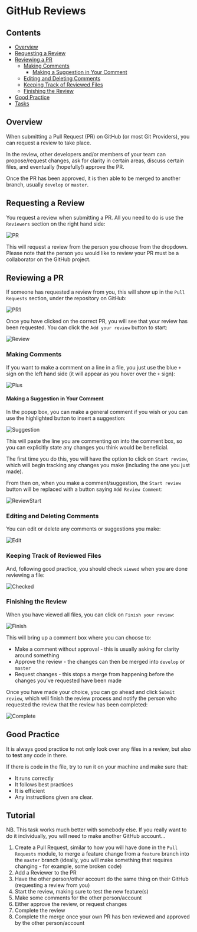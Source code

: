 # GitHub Reviews

<!--PROPS
{
    "prerequisites":[
        "git/pull-requests"
    ]
}
-->

<!--TOC_START-->
## Contents
- [Overview](#overview)
- [Requesting a Review](#requesting-a-review)
- [Reviewing a PR](#reviewing-a-pr)
	- [Making Comments](#making-comments)
		- [Making a Suggestion in Your Comment](#making-a-suggestion-in-your-comment)
	- [Editing and Deleting Comments](#editing-and-deleting-comments)
	- [Keeping Track of Reviewed Files](#keeping-track-of-reviewed-files)
	- [Finishing the Review](#finishing-the-review)
- [Good Practice](#good-practice)
- [Tasks](#tasks)

<!--TOC_END-->
## Overview

When submitting a Pull Request (PR) on GitHub (or most Git Providers), you can request a review to take place.

In the review, other developers and/or members of your team can propose/request changes, ask for clarity in certain areas, discuss certain files, and eventually (hopefully!) approve the PR.

Once the PR has been approved, it is then able to be merged to another branch, usually `develop` or `master`.

## Requesting a Review

You request a review when submitting a PR. All you need to do is use the `Reviewers` section on the right hand side:

![PR](https://i.imgur.com/7WOX06T.png?1)

This will request a review from the person you choose from the dropdown.
Please note that the person you would like to review your PR must be a collaborator on the GitHub project.

## Reviewing a PR

If someone has requested a review from you, this will show up in the `Pull Requests` section, under the repository on GitHub:

![PR1](https://i.imgur.com/r1bU4Su.png?1)

Once you have clicked on the correct PR, you will see that your review has been requested. You can click the `Add your review` button to start:

![Review](https://i.imgur.com/8hIAoyo.png?1)

### Making Comments
If you want to make a comment on a line in a file, you just use the blue `+` sign on the left hand side (it will appear as you hover over the `+` sign):

![Plus](https://i.imgur.com/QRqqWZX.png?1)

#### Making a Suggestion in Your Comment
In the popup box, you can make a general comment if you wish or you can use the highlighted button to insert a suggestion:

![Suggestion](https://i.imgur.com/CkGL6e7.png?1)

This will paste the line you are commenting on into the comment box, so you can explicitly state any changes you think would be beneficial.

The first time you do this, you will have the option to click on `Start review`, which will begin tracking any changes you make (including the one you just made).

From then on, when you make a comment/suggestion, the `Start review` button will be replaced with a button saying `Add Review Comment`:

![ReviewStart](https://i.imgur.com/Znn9hPA.png?1)

### Editing and Deleting Comments
You can edit or delete any comments or suggestions you make:

![Edit](https://i.imgur.com/XWQIBWD.png?1)

### Keeping Track of Reviewed Files
And, following good practice, you should check `viewed` when you are done reviewing a file:

![Checked](https://i.imgur.com/fV8LJsU.png?1)

### Finishing the Review
When you have viewed all files, you can click on `Finish your review`:

![Finish](https://i.imgur.com/LkomHRf.png?1)

This will bring up a comment box where you can choose to:

* Make a comment without approval - this is usually asking for clarity around something
* Approve the review - the changes can then be merged into `develop` or `master`
* Request changes - this stops a merge from happening before the changes you've requested have been made

Once you have made your choice, you can go ahead and click `Submit review`, which will finish the review process and notify the person who requested the review that the review has been completed:

![Complete](https://i.imgur.com/NbuxasH.png?1)

## Good Practice

It is always good practice to not only look over any files in a review, but also to **test** any code in there.

If there is code in the file, try to run it on your machine and make sure that:

* It runs correctly
* It follows best practices
* It is efficient
* Any instructions given are clear.

## Tutorial

NB. This task works much better with somebody else. If you really want to do it individually, you will need to make another GitHub account...

1. Create a Pull Request, similar to how you will have done in the `Pull Requests` module, to merge a feature change from a `feature` branch into the `master` branch (ideally, you will make something that requires changing - for example, some broken code)
2. Add a Reviewer to the PR
3. Have the other person/other account do the same thing on their GitHub (requesting a review from you)
4. Start the review, making sure to test the new feature(s)
5. Make some comments for the other person/account
6. Either approve the review, or request changes
7. Complete the review
8. Complete the merge once your own PR has ben reviewed and approved by the other person/account
